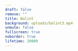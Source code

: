 ```yaml
---
draft: false
remove: ""
title: Balint
background: uploads/balint3.mp4
unmute: false
fullscreen: true
noborder: true
lifetime: 20000
---
```

